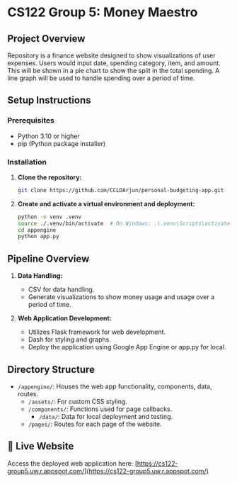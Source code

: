 
# CS122 Group 5: Money Maestro

## Project Overview

Repository is a finance website designed to show visualizations of user expenses.
Users would input date, spending category, item, and amount. This will be shown in a pie chart to show the split in the total spending. A line graph will be used to handle spending over a period of time.

## Setup Instructions

### Prerequisites

- Python 3.10 or higher
- pip (Python package installer)

### Installation

1. **Clone the repository:**

   ```bash
   git clone https://github.com/CCLDArjun/personal-budgeting-app.git
   ```

2. **Create and activate a virtual environment and deployment:**

   ```bash
   python -m venv .venv
   source ./.venv/bin/activate  # On Windows: .\.venv\Scripts\activate
   cd appengine
   python app.py
   ```

## Pipeline Overview

1. **Data Handling:**
   - CSV for data handling.
   - Generate visualizations to show money usage and usage over a period of time.

2. **Web Application Development:**
   - Utilizes Flask framework for web development.
   - Dash for styling and graphs.
   - Deploy the application using Google App Engine or app.py for local.

## Directory Structure

- `/appengine/`: Houses the web app functionality, components, data, routes.
   - `/assets/`: For custom CSS styling.
   - `/components/`: Functions used for page callbacks.
      - `/data/`: Data for local deployment and testing.
   - `/pages/`: Routes for each page of the website.

## 🔗 Live Website

Access the deployed web application here: [https://cs122-group5.uw.r.appspot.com/](https://cs122-group5.uw.r.appspot.com/)
